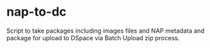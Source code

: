 # nap-to-dc

Script to take packages including images files and NAP metadata and package for upload to DSpace via Batch Upload zip process.
